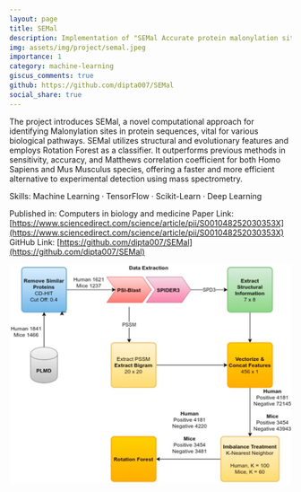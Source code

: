 ```yaml
---
layout: page
title: SEMal
description: Implementation of "SEMal Accurate protein malonylation site predictor using structural and evolutionary information"
img: assets/img/project/semal.jpeg
importance: 1
category: machine-learning
giscus_comments: true
github: https://github.com/dipta007/SEMal
social_share: true
---
```


The project introduces SEMal, a novel computational approach for identifying Malonylation sites in protein sequences, vital for various biological pathways. SEMal utilizes structural and evolutionary features and employs Rotation Forest as a classifier. It outperforms previous methods in sensitivity, accuracy, and Matthews correlation coefficient for both Homo Sapiens and Mus Musculus species, offering a faster and more efficient alternative to experimental detection using mass spectrometry.

Skills: Machine Learning · TensorFlow · Scikit-Learn · Deep Learning

Published in: Computers in biology and medicine
Paper Link: [https://www.sciencedirect.com/science/article/pii/S001048252030353X](https://www.sciencedirect.com/science/article/pii/S001048252030353X)
GitHub Link: [https://github.com/dipta007/SEMal](https://github.com/dipta007/SEMal)

![SEMal flowchart](../assets/img/project/semal.jpeg)
